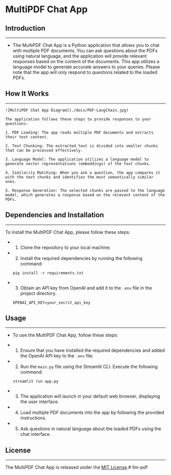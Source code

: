 # MultiPDF Chat App


## Introduction
------------
- The MultiPDF Chat App is a Python application that allows you to chat with multiple PDF documents. You can ask questions about the PDFs using natural language, and the application will provide relevant responses based on the content of the documents. This app utilizes a language model to generate accurate answers to your queries. Please note that the app will only respond to questions related to the loaded PDFs.

## How It Works
------------
```
![MultiPDF Chat App Diagram](./docs/PDF-LangChain.jpg)

The application follows these steps to provide responses to your questions:

1. PDF Loading: The app reads multiple PDF documents and extracts their text content.

2. Text Chunking: The extracted text is divided into smaller chunks that can be processed effectively.

3. Language Model: The application utilizes a language model to generate vector representations (embeddings) of the text chunks.

4. Similarity Matching: When you ask a question, the app compares it with the text chunks and identifies the most semantically similar ones.

5. Response Generation: The selected chunks are passed to the language model, which generates a response based on the relevant content of the PDFs.
```

## Dependencies and Installation
----------------------------
To install the MultiPDF Chat App, please follow these steps:

- 1. Clone the repository to your local machine.

- 2. Install the required dependencies by running the following command:
   ```
   pip install -r requirements.txt
   ```

- 3. Obtain an API key from OpenAI and add it to the `.env` file in the project directory.
   ```commandline
   OPENAI_API_KEY=your_secrit_api_key
   ```

## Usage
-----
- To use the MultiPDF Chat App, follow these steps:

- 1. Ensure that you have installed the required dependencies and added the OpenAI API key to the `.env` file.

- 2. Run the `main.py` file using the Streamlit CLI. Execute the following command:
   ```
   streamlit run app.py
   ```

- 3. The application will launch in your default web browser, displaying the user interface.

- 4. Load multiple PDF documents into the app by following the provided instructions.

- 5. Ask questions in natural language about the loaded PDFs using the chat interface.


## License
-------
The MultiPDF Chat App is released under the [MIT License](https://opensource.org/licenses/MIT).#   l l m - p d f 
 
 
